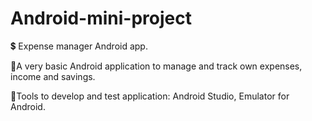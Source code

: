 # Android-mini-project
💲 Expense manager Android app.

📝A very basic Android application to manage and track own expenses, income and savings. 

🔨Tools to develop and test application: Android Studio, Emulator for Android.
